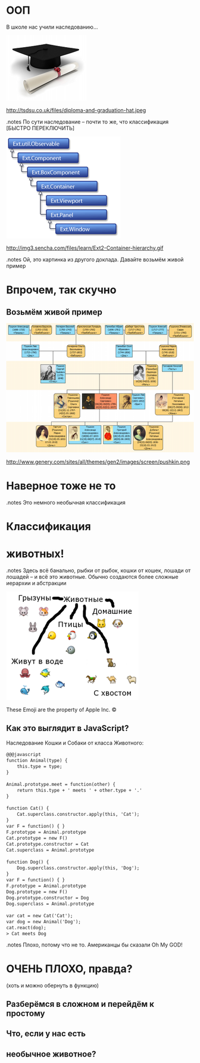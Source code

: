 <!SLIDE subsection transition=uncover>

# ООП #

<!SLIDE transition=uncover>

В школе нас учили наследованию...

![Университетская шапка](university-hat.png)

<span class="legal-copy">http://tsdsu.co.uk/files/diploma-and-graduation-hat.jpeg</span>

<!SLIDE transition=uncover>

.notes По сути наследование – почти то же, что классификация [БЫСТРО ПЕРЕКЛЮЧИТЬ]

![Дерево наследования компонентов](oop-components-tree.png)

<span class="legal-copy">http://img3.sencha.com/files/learn/Ext2-Container-hierarchy.gif</span>

<!SLIDE transition=uncover>

.notes Ой, это картинка из другого доклада. Давайте возьмём живой пример

# Впрочем, так скучно #

## Возьмём живой пример ##

<!SLIDE transition=uncover>

![Генеалогическое древо Пушкиных](pushkin-geneology.png)

<span class="legal-copy">http://www.genery.com/sites/all/themes/gen2/images/screen/pushkin.png</span>

<!SLIDE transition=uncover>

# Наверное тоже не то #

<!SLIDE transition=uncover>

.notes Это немного необычная классификация

# Классификация #
# животных! #

.notes Здесь всё банально, рыбки от рыбок, кошки от кошек, лошади от лошадей – и всё это животные. Обычно создаются более сложные иерархии и абстракции

![Дерево наследования животных](oop-animals-tree.png)

<span class="legal-copy">These Emoji are the property of Apple Inc. ©</a>

<!SLIDE small-code transition=uncover>

## Как это выглядит в JavaScript? ##

Наследование Кошки и Собаки от класса Животного:

    @@@javascript
    function Animal(type) {
        this.type = type;
	}

    Animal.prototype.meet = function(other) {
        return this.type + ' meets ' + other.type + '.' 
    }

    function Cat() {
    	Cat.superclass.constructor.apply(this, 'Cat');
    }
    var F = function() { }
    F.prototype = Animal.prototype
    Cat.prototype = new F()
    Cat.prototype.constructor = Cat
    Cat.superclass = Animal.prototype

    function Dog() {
    	Dog.superclass.constructor.apply(this, 'Dog');
    }
    var F = function() { }
    F.prototype = Animal.prototype
    Dog.prototype = new F()
    Dog.prototype.constructor = Dog
    Dog.superclass = Animal.prototype

    var cat = new Cat('Cat');
    var dog = new Animal('Dog');
    cat.react(dog);
    > Cat meets Dog

<!SLIDE transition=uncover>

.notes Плохо, потому что не то. Американцы бы сказали Oh My GOD!

# ОЧЕНЬ ПЛОХО, правда? #

(хоть и можно обернуть в функцию)

<!SLIDE transition=uncover>

## Разберёмся в сложном и перейдём к простому ##

<!SLIDE transition=uncover>

## Что, если у нас есть ##

## необычное животное? ##